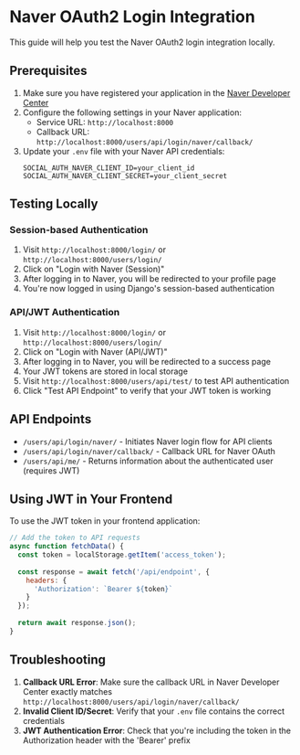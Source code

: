 # Naver OAuth2 Login Integration

This guide will help you test the Naver OAuth2 login integration locally.

## Prerequisites

1. Make sure you have registered your application in the [Naver Developer Center](https://developers.naver.com)
2. Configure the following settings in your Naver application:
   - Service URL: `http://localhost:8000`
   - Callback URL: `http://localhost:8000/users/api/login/naver/callback/`
3. Update your `.env` file with your Naver API credentials:
   ```
   SOCIAL_AUTH_NAVER_CLIENT_ID=your_client_id
   SOCIAL_AUTH_NAVER_CLIENT_SECRET=your_client_secret
   ```

## Testing Locally

### Session-based Authentication

1. Visit `http://localhost:8000/login/` or `http://localhost:8000/users/login/`
2. Click on "Login with Naver (Session)"
3. After logging in to Naver, you will be redirected to your profile page
4. You're now logged in using Django's session-based authentication

### API/JWT Authentication

1. Visit `http://localhost:8000/login/` or `http://localhost:8000/users/login/`
2. Click on "Login with Naver (API/JWT)"
3. After logging in to Naver, you will be redirected to a success page
4. Your JWT tokens are stored in local storage
5. Visit `http://localhost:8000/users/api/test/` to test API authentication
6. Click "Test API Endpoint" to verify that your JWT token is working

## API Endpoints

- `/users/api/login/naver/` - Initiates Naver login flow for API clients
- `/users/api/login/naver/callback/` - Callback URL for Naver OAuth
- `/users/api/me/` - Returns information about the authenticated user (requires JWT)

## Using JWT in Your Frontend

To use the JWT token in your frontend application:

```javascript
// Add the token to API requests
async function fetchData() {
  const token = localStorage.getItem('access_token');
  
  const response = await fetch('/api/endpoint', {
    headers: {
      'Authorization': `Bearer ${token}`
    }
  });
  
  return await response.json();
}
```

## Troubleshooting

1. **Callback URL Error**: Make sure the callback URL in Naver Developer Center exactly matches `http://localhost:8000/users/api/login/naver/callback/`
2. **Invalid Client ID/Secret**: Verify that your `.env` file contains the correct credentials
3. **JWT Authentication Error**: Check that you're including the token in the Authorization header with the 'Bearer' prefix 